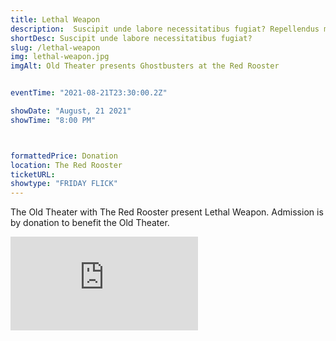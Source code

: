```yaml
---
title: Lethal Weapon
description:  Suscipit unde labore necessitatibus fugiat? Repellendus magnam reprehenderit, repudiandae impedit suscipit pariatur unde reiciendis aperiam dolore aliquam aut eum sapiente molestiae animi praesentium numquam, dolores quisquam exercitationem beatae nulla? Maxime.
shortDesc: Suscipit unde labore necessitatibus fugiat?
slug: /lethal-weapon
img: lethal-weapon.jpg
imgAlt: Old Theater presents Ghostbusters at the Red Rooster


eventTime: "2021-08-21T23:30:00.2Z"

showDate: "August, 21 2021"
showTime: "8:00 PM"



formattedPrice: Donation
location: The Red Rooster
ticketURL: 
showtype: "FRIDAY FLICK"
---
```


The Old Theater with The Red Rooster present Lethal Weapon.  Admission is by donation to benefit the Old Theater.

<div class="relative h-0 mt-4" style="padding-bottom: 56.25%">
  <iframe src="https://youtu.be/6hDkhw5Wkas" class="absolute top-0 left-0 w-full h-full" frameborder="0" allow="accelerometer; clipboard-write; encrypted-media; gyroscope;" allowfullscreen></iframe>
</div>
  
